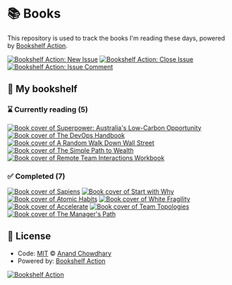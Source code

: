 # 📚 Books

This repository is used to track the books I'm reading these days, powered by [Bookshelf Action](https://github.com/AnandChowdhary/bookshelf-action).

[![Bookshelf Action: New Issue](https://github.com/AnandChowdhary/books/workflows/Bookshelf%20Action:%20New%20Issue/badge.svg)](https://github.com/AnandChowdhary/bookshelf-action/actions?query=workflow%3A%Bookshelf+Action%3A+New+Issue%22)
[![Bookshelf Action: Close Issue](https://github.com/AnandChowdhary/books/workflows/Bookshelf%20Action:%20Close%20Issue/badge.svg)](https://github.com/AnandChowdhary/bookshelf-action/actions?query=workflow%3A%Bookshelf+Action%3A+Close+Issue%22)
[![Bookshelf Action: Issue Comment](https://github.com/AnandChowdhary/books/workflows/Bookshelf%20Action:%20Issue%20Comment/badge.svg)](https://github.com/AnandChowdhary/bookshelf-action/actions?query=workflow%3A%Bookshelf+Action%3A+Issue+Comment%22)

## 📖 My bookshelf

<!--start:bookshelf-action-->
### ⌛ Currently reading (5)

[![Book cover of Superpower: Australia's Low-Carbon Opportunity](https://images.weserv.nl/?url=http%3A%2F%2Fbooks.google.com%2Fbooks%2Fcontent%3Fid%3DzVVZxQEACAAJ%26printsec%3Dfrontcover%26img%3D1%26zoom%3D1%26source%3Dgbs_api&w=128&h=196&fit=contain)](https://github.com/shavo007/books/issues/12 "Superpower: Australia's Low-Carbon Opportunity by ROSS. GARNAUT")
[![Book cover of The DevOps Handbook](https://images.weserv.nl/?url=http%3A%2F%2Fbooks.google.com%2Fbooks%2Fcontent%3Fid%3Dui8hDgAAQBAJ%26printsec%3Dfrontcover%26img%3D1%26zoom%3D1%26edge%3Dcurl%26source%3Dgbs_api&w=128&h=196&fit=contain)](https://github.com/shavo007/books/issues/11 "The DevOps Handbook by Gene Kim, Jez Humble, Patrick Debois, John Willis")
[![Book cover of A Random Walk Down Wall Street](https://images.weserv.nl/?url=http%3A%2F%2Fbooks.google.com%2Fbooks%2Fcontent%3Fid%3D0uEcVn0MAu0C%26printsec%3Dfrontcover%26img%3D1%26zoom%3D1%26edge%3Dcurl%26source%3Dgbs_api&w=128&h=196&fit=contain)](https://github.com/shavo007/books/issues/10 "A Random Walk Down Wall Street by Burton Gordon Malkiel")
[![Book cover of The Simple Path to Wealth](https://images.weserv.nl/?url=http%3A%2F%2Fbooks.google.com%2Fbooks%2Fcontent%3Fid%3DyRaMDAEACAAJ%26printsec%3Dfrontcover%26img%3D1%26zoom%3D1%26source%3Dgbs_api&w=128&h=196&fit=contain)](https://github.com/shavo007/books/issues/9 "The Simple Path to Wealth by J. Collins")
[![Book cover of Remote Team Interactions Workbook](https://images.weserv.nl/?url=http%3A%2F%2Fbooks.google.com%2Fbooks%2Fcontent%3Fid%3DJ8q4zgEACAAJ%26printsec%3Dfrontcover%26img%3D1%26zoom%3D1%26source%3Dgbs_api&w=128&h=196&fit=contain)](https://github.com/shavo007/books/issues/3 "Remote Team Interactions Workbook by Matthew Skelton, Manuel Pais")

### ✅ Completed (7)

[![Book cover of Sapiens](https://images.weserv.nl/?url=http%3A%2F%2Fbooks.google.com%2Fbooks%2Fcontent%3Fid%3DFmyBAwAAQBAJ%26printsec%3Dfrontcover%26img%3D1%26zoom%3D1%26edge%3Dcurl%26source%3Dgbs_api&w=128&h=196&fit=contain)](https://github.com/shavo007/books/issues/8 "Sapiens by Yuval Noah Harari completed in 59 seconds on May 2022")
[![Book cover of Start with Why](https://images.weserv.nl/?url=http%3A%2F%2Fbooks.google.com%2Fbooks%2Fcontent%3Fid%3DfkOKDQAAQBAJ%26printsec%3Dfrontcover%26img%3D1%26zoom%3D1%26edge%3Dcurl%26source%3Dgbs_api&w=128&h=196&fit=contain)](https://github.com/shavo007/books/issues/7 "Start with Why by Simon Sinek completed in 1 minute on May 2022")
[![Book cover of Atomic Habits](https://images.weserv.nl/?url=http%3A%2F%2Fbooks.google.com%2Fbooks%2Fcontent%3Fid%3DXfFvDwAAQBAJ%26printsec%3Dfrontcover%26img%3D1%26zoom%3D1%26edge%3Dcurl%26source%3Dgbs_api&w=128&h=196&fit=contain)](https://github.com/shavo007/books/issues/6 "Atomic Habits by James Clear completed in 2 minutes on May 2022")
[![Book cover of White Fragility](https://images.weserv.nl/?url=http%3A%2F%2Fbooks.google.com%2Fbooks%2Fcontent%3Fid%3Dsdp1DwAAQBAJ%26printsec%3Dfrontcover%26img%3D1%26zoom%3D1%26source%3Dgbs_api&w=128&h=196&fit=contain)](https://github.com/shavo007/books/issues/5 "White Fragility by Robin DiAngelo completed in 3 minutes on May 2022")
[![Book cover of Accelerate](https://images.weserv.nl/?url=http%3A%2F%2Fbooks.google.com%2Fbooks%2Fcontent%3Fid%3DKax-DwAAQBAJ%26printsec%3Dfrontcover%26img%3D1%26zoom%3D1%26edge%3Dcurl%26source%3Dgbs_api&w=128&h=196&fit=contain)](https://github.com/shavo007/books/issues/4 "Accelerate by Nicole Forsgren PhD, Jez Humble, Gene Kim completed in 4 minutes on May 2022")
[![Book cover of Team Topologies](https://images.weserv.nl/?url=http%3A%2F%2Fbooks.google.com%2Fbooks%2Fcontent%3Fid%3DoFdRuAEACAAJ%26printsec%3Dfrontcover%26img%3D1%26zoom%3D1%26source%3Dgbs_api&w=128&h=196&fit=contain)](https://github.com/shavo007/books/issues/2 "Team Topologies by Matthew Skelton, Manuel Pais completed in 6 minutes on May 2022")
[![Book cover of The Manager's Path](https://images.weserv.nl/?url=http%3A%2F%2Fbooks.google.com%2Fbooks%2Fcontent%3Fid%3DFaNaDgAAQBAJ%26printsec%3Dfrontcover%26img%3D1%26zoom%3D1%26edge%3Dcurl%26source%3Dgbs_api&w=128&h=196&fit=contain)](https://github.com/shavo007/books/issues/1 "The Manager's Path by Camille Fournier completed in 23 minutes on May 2022")

<!--end:bookshelf-action-->

## 📄 License

- Code: [MIT](./LICENSE) © [Anand Chowdhary](https://anandchowdhary.com)
- Powered by: [Bookshelf Action](https://github.com/AnandChowdhary/bookshelf-action)

[![Bookshelf Action](https://github.com/AnandChowdhary/bookshelf-action/blob/HEAD/assets/logo.svg)](https://github.com/AnandChowdhary/bookshelf-action)
